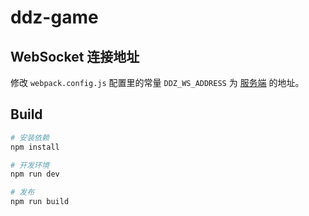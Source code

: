 # ddz-game

## WebSocket 连接地址

修改 `webpack.config.js` 配置里的常量 `DDZ_WS_ADDRESS` 为 [服务端](https://github.com/joy2fun/ddz-server) 的地址。

## Build

```sh
# 安装依赖
npm install

# 开发环境
npm run dev

# 发布
npm run build
```
